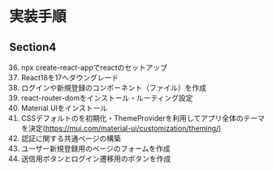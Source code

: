# 実装手順
## Section4

36. npx create-react-appでreactのセットアップ
37. React18を17へダウングレード
38. ログインや新規登録のコンポーネント（ファイル）を作成
39. react-router-domをインストール・ルーティング設定
40. Material UIをインストール
41. CSSデフォルトのを初期化・ThemeProviderを利用してアプリ全体のテーマを決定(https://mui.com/material-ui/customization/theming/)
42. 認証に関する共通ページの構築
43. ユーザー新規登録用のページのフォームを作成
44. 送信用ボタンとログイン遷移用のボタンを作成